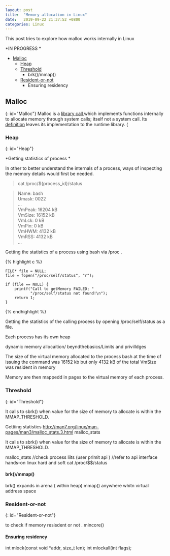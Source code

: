 ```yaml
---
layout: post
title:  "Memory allocation in Linux"
date:   2019-09-22 21:37:52 +0800
categories: Linux
---
```


This post tries to explore how malloc works internally in Linux

*IN PROGRESS *

* [Malloc](#Malloc)
  - [Heap](#Heap)
  - [Threshold](#Threshold)
    - brk()/mmap()
  - [Resident-or-not](#Resident-or-not)
    - Ensuring residency 

## Malloc
{: id="Malloc"}
Malloc is a  [ library call ](https://www.humblec.com/who-told-malloc-is-a-system-call/) which implements functions internally to allocate memory through system calls; itself
not a system call. 
Its [definition](https://pubs.opengroup.org/onlinepubs/009695399/functions/malloc.html) leaves its implementation to the runtime library. (



### Heap
{: id="Heap"}


*Getting statistics of process *

In other to better understand the internals of a process, ways of inspecting the memory details would first be needed.

> cat /proc/${process_id}/status

>Name:   bash  
>Umask:  0022  
> ...  
>VmPeak:    16204 kB  
>VmSize:    16152 kB  
>VmLck:         0 kB  
>VmPin:         0 kB  
>VmHWM:      4132 kB  
>VmRSS:      4132 kB  
> ...

Getting the statistics of a process using bash via /proc . 

{% highlight c %}

	FILE* file = NULL;
	file = fopen("/proc/self/status", "r");
	
	if (file == NULL) {
		printf("Call to getMemory FAILED; "
			   "/proc/self/status not found!\n");
		return 1;
	}

{% endhighlight %}

Getting the statistics of the calling process by opening  /proc/self/status as a file. 



Each process has its own heap



dynamic memory allocaition/ beyndthebasics/Limits and privilldges 

The size of the virtual memory allocated to the process bash at the time of issuing the command was 16152 kb
but only 4132 kB of the total VmSize was resident in memory



Memory are then mappedd in pages to the virtual memory of each process.

### Threshold
{: id="Threshold"}


It calls to sbrk() when value for the size of memory to allocate is within the MMAP_THRESHOLD.

Gettiing statistics 
http://man7.org/linux/man-pages/man3/malloc_stats.3.html
malloc_stats

It calls to sbrk() when value for the size of memory to allocate is within the MMAP_THRESHOLD.

malloc_stats
//check process liits
(user prlmit api ) //refer to api interface hands-on linux hard and soft 
cat /proc/$$/status


#### brk()/mmap()

brk() expands in arena ( within heap)
mmap() anywhere whitn virtual address space


### Resident-or-not
{: id="Resident-or-not"}

to check if memory resisdent or not . mincore()

#### Ensuring residency 
int mlock(const void *addr, size_t len);
int mlockall(int flags);


